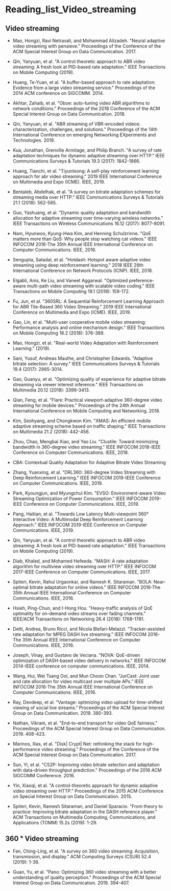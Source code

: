 # Reading_list_Video_streaming
## Video streaming
- Mao, Hongzi, Ravi Netravali, and Mohammad Alizadeh. "Neural adaptive video streaming with pensieve." Proceedings of the Conference of the ACM Special Interest Group on Data Communication. 2017.

- Qin, Yanyuan, et al. "A control theoretic approach to ABR video streaming: A fresh look at PID-based rate adaptation." IEEE Transactions on Mobile Computing (2019).

- Huang, Te-Yuan, et al. "A buffer-based approach to rate adaptation: Evidence from a large video streaming service." Proceedings of the 2014 ACM conference on SIGCOMM. 2014.

- Akhtar, Zahaib, et al. "Oboe: auto-tuning video ABR algorithms to network conditions." Proceedings of the 2018 Conference of the ACM Special Interest Group on Data Communication. 2018.

- Qin, Yanyuan, et al. "ABR streaming of VBR-encoded videos: characterization, challenges, and solutions." Proceedings of the 14th International Conference on emerging Networking EXperiments and Technologies. 2018.

- Kua, Jonathan, Grenville Armitage, and Philip Branch. "A survey of rate adaptation techniques for dynamic adaptive streaming over HTTP." IEEE Communications Surveys & Tutorials 19.3 (2017): 1842-1866.

- Huang, Tianchi, et al. "Tiyuntsong: A self-play reinforcement learning approach for abr video streaming." 2019 IEEE International Conference on Multimedia and Expo (ICME). IEEE, 2019.

- Bentaleb, Abdelhak, et al. "A survey on bitrate adaptation schemes for streaming media over HTTP." IEEE Communications Surveys & Tutorials 21.1 (2018): 562-585.

- Guo, Yashuang, et al. "Dynamic quality adaptation and bandwidth allocation for adaptive streaming over time-varying wireless networks." IEEE Transactions on Wireless Communications 16.12 (2017): 8077-8091.

- Nam, Hyunwoo, Kyung-Hwa Kim, and Henning Schulzrinne. "QoE matters more than QoS: Why people stop watching cat videos." IEEE INFOCOM 2016-The 35th Annual IEEE International Conference on Computer Communications. IEEE, 2016.

- Sengupta, Satadal, et al. "Hotdash: Hotspot aware adaptive video streaming using deep reinforcement learning." 2018 IEEE 26th International Conference on Network Protocols (ICNP). IEEE, 2018.

- Elgabli, Anis, Ke Liu, and Vaneet Aggarwal. "Optimized preference-aware multi-path video streaming with scalable video coding." IEEE Transactions on Mobile Computing 19.1 (2018): 159-172.

- Fu, Jun, et al. "360SRL: A Sequential Reinforcement Learning Approach for ABR Tile-Based 360 Video Streaming." 2019 IEEE International Conference on Multimedia and Expo (ICME). IEEE, 2019.

- Gao, Lin, et al. "Multi-user cooperative mobile video streaming: Performance analysis and online mechanism design." IEEE Transactions on Mobile Computing 18.2 (2018): 376-389.

- Mao, Hongzi, et al. "Real-world Video Adaptation with Reinforcement Learning." (2019).

- Sani, Yusuf, Andreas Mauthe, and Christopher Edwards. "Adaptive bitrate selection: A survey." IEEE Communications Surveys & Tutorials 19.4 (2017): 2985-3014.

- Gao, Guanyu, et al. "Optimizing quality of experience for adaptive bitrate streaming via viewer interest inference." IEEE Transactions on Multimedia 20.12 (2018): 3399-3413.

- Qian, Feng, et al. "Flare: Practical viewport-adaptive 360-degree video streaming for mobile devices." Proceedings of the 24th Annual International Conference on Mobile Computing and Networking. 2018.

- Kim, Seohyang, and Chongkwon Kim. "XMAS: An efficient mobile adaptive streaming scheme based on traffic shaping." IEEE Transactions on Multimedia 21.2 (2018): 442-456.

- Zhou, Chao, Mengbai Xiao, and Yao Liu. "Clustile: Toward minimizing bandwidth in 360-degree video streaming." IEEE INFOCOM 2018-IEEE Conference on Computer Communications. IEEE, 2018.

- CBA: Contextual Quality Adaptation for Adaptive Bitrate Video Streaming

- Zhang, Yuanxing, et al. "DRL360: 360-degree Video Streaming with Deep Reinforcement Learning." IEEE INFOCOM 2019-IEEE Conference on Computer Communications. IEEE, 2019.

- Park, Kyoungjun, and Myungchul Kim. "EVSO: Environment-aware Video Streaming Optimization of Power Consumption." IEEE INFOCOM 2019-IEEE Conference on Computer Communications. IEEE, 2019.

- Pang, Haitian, et al. "Towards Low Latency Multi-viewpoint 360° Interactive Video: A Multimodal Deep Reinforcement Learning Approach." IEEE INFOCOM 2019-IEEE Conference on Computer Communications. IEEE, 2019.

- Qin, Yanyuan, et al. "A control theoretic approach to ABR video streaming: A fresh look at PID-based rate adaptation." IEEE Transactions on Mobile Computing (2019).

- Diab, Khaled, and Mohamed Hefeeda. "MASH: A rate adaptation algorithm for multiview video streaming over HTTP." IEEE INFOCOM 2017-IEEE Conference on Computer Communications. IEEE, 2017.

- Spiteri, Kevin, Rahul Urgaonkar, and Ramesh K. Sitaraman. "BOLA: Near-optimal bitrate adaptation for online videos." IEEE INFOCOM 2016-The 35th Annual IEEE International Conference on Computer Communications. IEEE, 2016.

- Hsieh, Ping-Chun, and I-Hong Hou. "Heavy-traffic analysis of QoE optimality for on-demand video streams over fading channels." IEEE/ACM Transactions on Networking 26.4 (2018): 1768-1781.

- Detti, Andrea, Bruno Ricci, and Nicola Blefari-Melazzi. "Tracker-assisted rate adaptation for MPEG DASH live streaming." IEEE INFOCOM 2016-The 35th Annual IEEE International Conference on Computer Communications. IEEE, 2016.

- Joseph, Vinay, and Gustavo de Veciana. "NOVA: QoE-driven optimization of DASH-based video delivery in networks." IEEE INFOCOM 2014-IEEE conference on computer communications. IEEE, 2014.

- Wang, Hui, Wei Tsang Ooi, and Mun Choon Chan. "JurCast: Joint user and rate allocation for video multicast over multiple APs." IEEE INFOCOM 2016-The 35th Annual IEEE International Conference on Computer Communications. IEEE, 2016.

- Ray, Devdeep, et al. "Vantage: optimizing video upload for time-shifted viewing of social live streams." Proceedings of the ACM Special Interest Group on Data Communication. 2019. 380-393.

- Nathan, Vikram, et al. "End-to-end transport for video QoE fairness." Proceedings of the ACM Special Interest Group on Data Communication. 2019. 408-423.

- Marinos, Ilias, et al. "Disk| Crypt| Net: rethinking the stack for high-performance video streaming." Proceedings of the Conference of the ACM Special Interest Group on Data Communication. 2017.

- Sun, Yi, et al. "CS2P: Improving video bitrate selection and adaptation with data-driven throughput prediction." Proceedings of the 2016 ACM SIGCOMM Conference. 2016.

- Yin, Xiaoqi, et al. "A control-theoretic approach for dynamic adaptive video streaming over HTTP." Proceedings of the 2015 ACM Conference on Special Interest Group on Data Communication. 2015.

- Spiteri, Kevin, Ramesh Sitaraman, and Daniel Sparacio. "From theory to practice: Improving bitrate adaptation in the DASH reference player." ACM Transactions on Multimedia Computing, Communications, and Applications (TOMM) 15.2s (2019): 1-29. 


## 360 ° Video streaming
- Fan, Ching-Ling, et al. "A survey on 360 video streaming: Acquisition, transmission, and display." ACM Computing Surveys (CSUR) 52.4 (2019): 1-36.

- Guan, Yu, et al. "Pano: Optimizing 360 video streaming with a better understanding of quality perception." Proceedings of the ACM Special Interest Group on Data Communication. 2019. 394-407.

